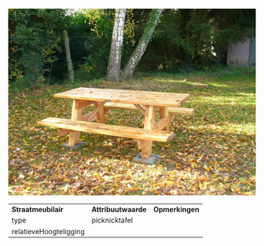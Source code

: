 ![](media/f35d1f5ede43b114afdf46e3f1ecded0ee2e2d4b.jpg)

|                        |                     |                 |
|------------------------|---------------------|-----------------|
| **Straatmeubilair**    | **Attribuutwaarde** | **Opmerkingen** |
| type                   | picknicktafel       |                 |
| relatieveHoogteligging |                     |                 |
